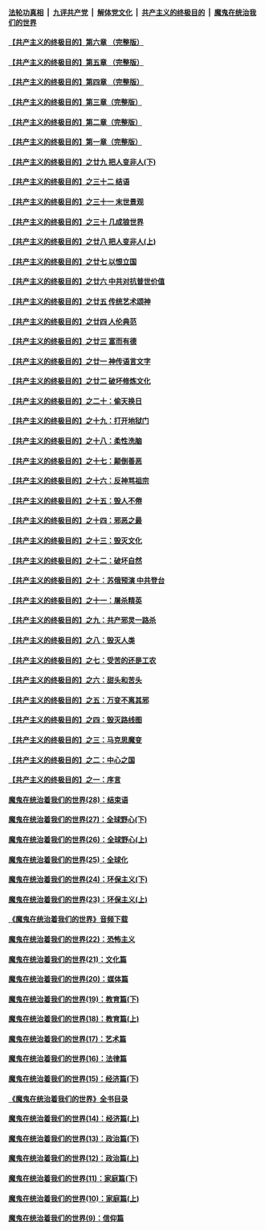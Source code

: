 

####  [法轮功真相](../../../../basic/blob/master/README.md?t=07092102) &nbsp;|&nbsp; [九评共产党](../../../../9ping.md/blob/master/README.md?t=07092102) &nbsp;|&nbsp; [解体党文化](../../../../jtdwh.md/blob/master/README.md?t=07092102)  &nbsp;|&nbsp; [共产主义的终极目的](../../../../gczydzjmd.md/blob/master/README.md?t=07092102) &nbsp;|&nbsp; [魔鬼在统治我们的世界](../../../../mgztzwmdsj.md/blob/master/README.md?t=07092102) 

#### [【共产主义的终极目的】第六章 （完整版）](../pages/nsc422/n11428913.md?t=07092102) 

#### [【共产主义的终极目的】第五章 （完整版）](../pages/nsc422/n11428912.md?t=07092102) 

#### [【共产主义的终极目的】第四章 （完整版）](../pages/nsc422/n11428907.md?t=07092102) 

#### [【共产主义的终极目的】第三章（完整版）](../pages/nsc422/n11428848.md?t=07092102) 

#### [【共产主义的终极目的】第二章（完整版）](../pages/nsc422/n11428831.md?t=07092102) 

#### [【共产主义的终极目的】第一章（完整版）](../pages/nsc422/n11417651.md?t=07092102) 

#### [【共产主义的终极目的】之廿九 把人变非人(下)](../pages/nsc422/n11344140.md?t=07092102) 

#### [【共产主义的终极目的】之三十二 结语](../pages/nsc422/n11360535.md?t=07092102) 

#### [【共产主义的终极目的】之三十一 末世景观](../pages/nsc422/n11351129.md?t=07092102) 

#### [【共产主义的终极目的】之三十 几成狼世界](../pages/nsc422/n11348280.md?t=07092102) 

#### [【共产主义的终极目的】之廿八 把人变非人(上)](../pages/nsc422/n11340492.md?t=07092102) 

#### [【共产主义的终极目的】之廿七 以恨立国](../pages/nsc422/n11336944.md?t=07092102) 

#### [【共产主义的终极目的】之廿六 中共对抗普世价值](../pages/nsc422/n11324785.md?t=07092102) 

#### [【共产主义的终极目的】之廿五 传统艺术颂神](../pages/nsc422/n11296396.md?t=07092102) 

#### [【共产主义的终极目的】之廿四 人伦典范](../pages/nsc422/n11296397.md?t=07092102) 

#### [【共产主义的终极目的】之廿三 富而有德](../pages/nsc422/n11283598.md?t=07092102) 

#### [【共产主义的终极目的】之廿一 神传语言文字](../pages/nsc422/n11263265.md?t=07092102) 

#### [【共产主义的终极目的】之廿二 破坏修炼文化](../pages/nsc422/n11245728.md?t=07092102) 

#### [【共产主义的终极目的】之二十：偷天换日](../pages/nsc422/n11238846.md?t=07092102) 

#### [【共产主义的终极目的】之十九：打开地狱门](../pages/nsc422/n11206376.md?t=07092102) 

#### [【共产主义的终极目的】之十八：柔性洗脑](../pages/nsc422/n11199994.md?t=07092102) 

#### [【共产主义的终极目的】之十七：颠倒善恶](../pages/nsc422/n11179782.md?t=07092102) 

#### [【共产主义的终极目的】之十六：反神骂祖宗](../pages/nsc422/n11166798.md?t=07092102) 

#### [【共产主义的终极目的】之十五：毁人不倦](../pages/nsc422/n11166792.md?t=07092102) 

#### [【共产主义的终极目的】之十四：邪恶之最](../pages/nsc422/n11150249.md?t=07092102) 

#### [【共产主义的终极目的】之十三：毁灭文化](../pages/nsc422/n11135227.md?t=07092102) 

#### [【共产主义的终极目的】之十二：破坏自然](../pages/nsc422/n11135214.md?t=07092102) 

#### [【共产主义的终极目的】之十：苏俄预演 中共登台](../pages/nsc422/n11118424.md?t=07092102) 

#### [【共产主义的终极目的】之十一：屠杀精英](../pages/nsc422/n11118442.md?t=07092102) 

#### [【共产主义的终极目的】之九：共产邪灵一路杀](../pages/nsc422/n11114139.md?t=07092102) 

#### [【共产主义的终极目的】之八：毁灭人类](../pages/nsc422/n11108503.md?t=07092102) 

#### [【共产主义的终极目的】之七：受苦的还是工农](../pages/nsc422/n11101809.md?t=07092102) 

#### [【共产主义的终极目的】之六：甜头和苦头](../pages/nsc422/n11096971.md?t=07092102) 

#### [【共产主义的终极目的】之五：万变不离其邪](../pages/nsc422/n11091285.md?t=07092102) 

#### [【共产主义的终极目的】之四：毁灭路线图](../pages/nsc422/n11086284.md?t=07092102) 

#### [【共产主义的终极目的】之三：马克思魔变](../pages/nsc422/n11061941.md?t=07092102) 

#### [【共产主义的终极目的】之二：中心之国](../pages/nsc422/n11047728.md?t=07092102) 

#### [【共产主义的终极目的】之一：序言](../pages/nsc422/n11086077.md?t=07092102) 

#### [魔鬼在统治着我们的世界(28)：结束语](../pages/nsc422/n10936246.md?t=07092102) 

#### [魔鬼在统治着我们的世界(27)：全球野心(下)](../pages/nsc422/n10928319.md?t=07092102) 

#### [魔鬼在统治着我们的世界(26)：全球野心(上)](../pages/nsc422/n10900318.md?t=07092102) 

#### [魔鬼在统治着我们的世界(25)：全球化](../pages/nsc422/n10788205.md?t=07092102) 

#### [魔鬼在统治着我们的世界(24)：环保主义(下)](../pages/nsc422/n10695307.md?t=07092102) 

#### [魔鬼在统治着我们的世界(23)：环保主义(上)](../pages/nsc422/n10688613.md?t=07092102) 

#### [《魔鬼在统治着我们的世界》音频下载](../pages/nsc422/n10635553.md?t=07092102) 

#### [魔鬼在统治着我们的世界(22)：恐怖主义](../pages/nsc422/n10614727.md?t=07092102) 

#### [魔鬼在统治着我们的世界(21)：文化篇](../pages/nsc422/n10597706.md?t=07092102) 

#### [魔鬼在统治着我们的世界(20)：媒体篇](../pages/nsc422/n10586579.md?t=07092102) 

#### [魔鬼在统治着我们的世界(19)：教育篇(下)](../pages/nsc422/n10564808.md?t=07092102) 

#### [魔鬼在统治着我们的世界(18)：教育篇(上)](../pages/nsc422/n10526970.md?t=07092102) 

#### [魔鬼在统治着我们的世界(17)：艺术篇](../pages/nsc422/n10499093.md?t=07092102) 

#### [魔鬼在统治着我们的世界(16)：法律篇](../pages/nsc422/n10485969.md?t=07092102) 

#### [魔鬼在统治着我们的世界(15)：经济篇(下)](../pages/nsc422/n10469975.md?t=07092102) 

#### [《魔鬼在统治着我们的世界》全书目录](../pages/nsc422/n10464261.md?t=07092102) 

#### [魔鬼在统治着我们的世界(14)：经济篇(上)](../pages/nsc422/n10457370.md?t=07092102) 

#### [魔鬼在统治着我们的世界(13)：政治篇(下)](../pages/nsc422/n10448270.md?t=07092102) 

#### [魔鬼在统治着我们的世界(12)：政治篇(上)](../pages/nsc422/n10444576.md?t=07092102) 

#### [魔鬼在统治着我们的世界(11)：家庭篇(下)](../pages/nsc422/n10440961.md?t=07092102) 

#### [魔鬼在统治着我们的世界(10)：家庭篇(上)](../pages/nsc422/n10435448.md?t=07092102) 

#### [魔鬼在统治着我们的世界(9)：信仰篇](../pages/nsc422/n10432159.md?t=07092102) 

